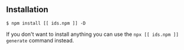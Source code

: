 ## Installation

```shell
$ npm install [[ ids.npm ]] -D
```

If you don't want to install anything you can use the `npx [[ ids.npm ]] generate` command instead.